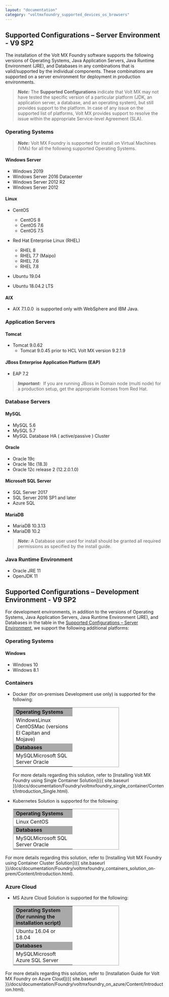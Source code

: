 ```yaml
---
layout: "documentation"
category: "voltmxfoundry_supported_devices_os_browsers"
---
```

                            


Supported Configurations – Server Environment - V9 SP2
------------------------------------------------------

The installation of the Volt MX Foundry software supports the following versions of Operating Systems, Java Application Servers, Java Runtime Environment (JRE), and Databases in any combinations that is valid/supported by the individual components. These combinations are supported on a server environment for deployment in production environments.

> **_Note:_** The **Supported Configurations** indicate that Volt MX may not have tested the specific version of a particular platform (JDK, an application server, a database, and an operating system), but still provides support to the platform. In case of any issue on the supported list of platforms, Volt MX provides support to resolve the issue within the appropriate Service-level Agreement (SLA).

### Operating Systems

> **_Note:_** Volt MX Foundry is supported for install on Virtual Machines (VMs) for all the following supported Operating Systems.

#### **Windows Server**

*   Windows 2019
*   Windows Server 2016 Datacenter
*   Windows Server 2012 R2
*   Windows Server 2012

#### Linux

*   CentOS
    *   CentOS 8
    *   CentOS 7.6
    *   CentOS 7.5
*   Red Hat Enterprise Linux (RHEL)
    
    *   RHEL 8
    *   RHEL 7.7 (Maipo)
    *   RHEL 7.6
    *   RHEL 7.8
*   Ubuntu 19.04
*   Ubuntu 18.04.2 LTS

#### AIX

*   AIX 7.1.0.0  is supported only with WebSphere and IBM Java.

### Application Servers

#### **Tomcat**

*   Tomcat 9.0.62
    *   Tomcat 9.0.45 prior to HCL Volt MX version 9.2.1.9


#### JBoss Enterprise Application Platform (EAP)

*   EAP 7.2

> **_Important:_**  If you are running JBoss in Domain node (multi node) for a production setup, get the appropriate licenses from Red Hat.

### Database Servers

#### MySQL

*   MySQL 5.6
*   MySQL 5.7
*   MySQL Database HA ( active/passive ) Cluster

#### Oracle

*   Oracle 19c
*   Oracle 18c (18.3)
*   Oracle 12c release 2 (12.2.0.1.0)

#### Microsoft SQL Server

*   SQL Server 2017
*   SQL Server 2016 SP1 and later
*   Azure SQL

#### MariaDB

*   MariaDB 10.3.13
*   MariaDB 10.2

> **_Note:_** A Database user used for install should be granted all required permissions as specified by the install guide.

### Java Runtime Environment

*   Oracle JRE 11
*   OpenJDK 11


Supported Configurations – Development Environment - V9 SP2
-----------------------------------------------------------

For development environments, in addition to the versions of Operating Systems, Java Application Servers, Java Runtime Environment (JRE), and Databases in the table in the [Supported Configurations – Server Environment](Supported_Config_Server_EnvV9.html#supported-configurations-server-environment-v9), we support the following additional platforms:

### Operating Systems

#### Windows

*   Windows 10
*   Windows 8.1

### Containers

*   Docker (for on-premises Development use only) is supported for the following:
    
    <table style="border-left-style: solid;border-left-width: 1.5pt;border-left-color: #ccc;border-right-style: solid;border-right-width: 1.5pt;border-right-color: #ccc;border-top-style: solid;border-top-width: 1.5pt;border-top-color: #ccc;border-bottom-style: solid;border-bottom-width: 1.5pt;border-bottom-color: #ccc;margin-left: 0;margin-right: auto;mc-table-style: url('Resources/Stylesheets/Basic.css');width: 337px;" class="TableStyle_Basic" cellspacing="0"><colgroup><col style="width: 187px;"></colgroup><tbody><tr><td class="TableStyle_Basic_Body_0_0_RowSep_ColEnd" style="background-color: #a9a9a9;font-weight: bold;">Operating Systems</td></tr><tr><td class="TableStyle_Basic_Body_0_0_RowSep_ColEnd">WindowsLinux CentOSMac (versions El Capitan and Mojave)</td></tr><tr><td class="TableStyle_Basic_Body_0_0_RowSep_ColEnd" style="background-color: #a9a9a9;"><b>Databases</b></td></tr><tr><td class="TableStyle_Basic_Body_0_0_RowEnd_ColEnd">MySQLMicrosoft SQL Server Oracle</td></tr></tbody></table>
    
    For more details regarding this solution, refer to [Installing Volt MX Foundry using Single Container Solution]({{ site.baseurl }}/docs/documentation/Foundry/voltmxfoundry_single_container/Content/Introduction_Single.html).
    
*   Kubernetes Solution is supported for the following:
    
    <table style="border-left-style: solid;border-left-width: 1.5pt;border-left-color: #ccc;border-right-style: solid;border-right-width: 1.5pt;border-right-color: #ccc;border-top-style: solid;border-top-width: 1.5pt;border-top-color: #ccc;border-bottom-style: solid;border-bottom-width: 1.5pt;border-bottom-color: #ccc;margin-left: 0;margin-right: auto;mc-table-style: url('Resources/Stylesheets/Basic.css');width: 337px;" class="TableStyle_Basic" cellspacing="0"><colgroup><col style="width: 187px;"></colgroup><tbody><tr><td class="TableStyle_Basic_Body_0_0_RowSep_ColEnd" style="background-color: #a9a9a9;font-weight: bold;">Operating Systems</td></tr><tr><td class="TableStyle_Basic_Body_0_0_RowSep_ColEnd">Linux CentOS</td></tr><tr><td class="TableStyle_Basic_Body_0_0_RowSep_ColEnd" style="background-color: #a9a9a9;"><b>Databases</b></td></tr><tr><td class="TableStyle_Basic_Body_0_0_RowEnd_ColEnd">MySQLMicrosoft SQL Server Oracle</td></tr></tbody></table>
    

For more details regarding this solution, refer to [Installing Volt MX Foundry using Container Cluster Solution]({{ site.baseurl }}/docs/documentation/Foundry/voltmxfoundry_containers_solution_on-prem/Content/Introduction.html).

### Azure Cloud

*   MS Azure Cloud Solution is supported for the following:
    
    <table style="border-left-style: solid;border-left-width: 1.5pt;border-left-color: #ccc;border-right-style: solid;border-right-width: 1.5pt;border-right-color: #ccc;border-top-style: solid;border-top-width: 1.5pt;border-top-color: #ccc;border-bottom-style: solid;border-bottom-width: 1.5pt;border-bottom-color: #ccc;margin-left: 0;margin-right: auto;mc-table-style: url('Resources/Stylesheets/Basic.css');width: 337px;" class="TableStyle_Basic" cellspacing="0"><colgroup><col style="width: 187px;"></colgroup><tbody><tr><td class="TableStyle_Basic_Body_0_0_RowSep_ColEnd" style="background-color: #a9a9a9;font-weight: bold;">Operating System (for running the installation script)</td></tr><tr><td class="TableStyle_Basic_Body_0_0_RowSep_ColEnd">Ubuntu 16.04 or 18.04</td></tr><tr><td class="TableStyle_Basic_Body_0_0_RowSep_ColEnd" style="background-color: #a9a9a9;"><b>Databases</b></td></tr><tr><td class="TableStyle_Basic_Body_0_0_RowEnd_ColEnd">MySQLMicrosoft Azure SQL Server</td></tr></tbody></table>
    

For more details regarding this solution, refer to [Installation Guide for Volt MX Foundry on Azure Cloud]({{ site.baseurl }}/docs/documentation/Foundry/voltmxfoundry_on_azure/Content/Introduction.html).

